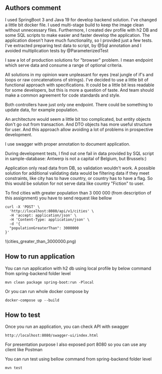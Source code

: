 ## Authors comment

I used SpringBoot 3 and Java 19 for develop backend solution.
I've changed a little bit docker file. I used multi-stage build to keep the image clean without unnecessary files.
Furthermore, I created dev profile with h2 DB and some SQL scripts to make easier and faster develop the application.
The application doesn't have much functionality, so I provided just a few tests.
I've extracted preparing test data to script, by @Sql annotation and I avoided multiplication tests by @ParameterizedTest

I saw a lot of production solutions for "browser" problem. I mean endpoint which serve data and consume a range of optional criteria.

All solutions in my opinion ware unpleasant for eyes (real jungle of if's and loops or raw concatenations of strings).
I've decided to use a little bit of functional approach with specifications. It could be a little bit less readable for some developers, but this is more a question of taste. And team should make a common agreement for code standards and style.

Both controllers have just only one endpoint. There could be something to update data, for example population.

An architecture would seem a little bit too complicated, but entity objects don't go out from transaction. And DTO objects has more useful structure for user. And this approach allow avoiding a lot of problems in prospective development.

I use swagger with proper annotation to document application.

During development tests, I find out one fail in data provided by SQL script in sample-database:
Antwerp is not a capital of Belgium, but Brussels:)

Application only read data from DB, so validation wouldn't work.
A possible solution for additional validating data would be filtering data if they meet constraints, like city has to have country, or country has to have a flag.
So this would be solution for not serve data like country "Fiction" to user.

To find cities with greater population than 3 000 000 (from description of this assignment) you have to send request like bellow

    curl -X 'POST' \
      'http://localhost:8080/api/v1/cities' \
      -H 'accept: application/json' \
      -H 'Content-Type: application/json' \
      -d '{
      "populationGreaterThan": 3000000
    }'

!(cities_greater_than_3000000.png)

## How to run application

You can run application with h2 db using local profile by below command from spring-backend folder level

    mvn clean package spring-boot:run -Plocal

Or you can run whole docker compose by

    docker-compose up --build

## How to test

Once you run an application, you can check API with swagger

    http://localhost:8080/swagger-ui/index.html
    
For presentation purpose I also exposed port 8080 so you can use any client like Postman

You can run test using bellow command from spring-backend folder level

    mvn test

